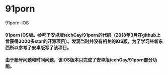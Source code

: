 # 91porn
91porn-iOS
#### 91porn iOS版。参考了安卓版techGay/91porn的代码（2018年3月在github上曾获得3000多star的开源项目）。发现当时并没有相关的iOS版，为了学习些新东西所以参考了安卓版写了该项目。
#### 由于账号问题和时间问题，该iOS版本只完成了安卓版techGay/91porn部分功能。
